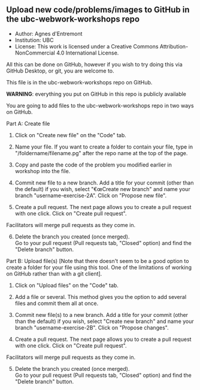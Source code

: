 ## Upload new code/problems/images to GitHub in the ubc-webwork-workshops repo

* Author: Agnes d'Entremont
* Institution: UBC
* License: This work is licensed under a Creative Commons Attribution-NonCommercial 4.0 International License.

All this can be done on GitHub, however if you wish to try doing this via GitHub Desktop, or git, you are welcome to.  

This file is in the ubc-webwork-workshops repo on GitHub. 

**WARNING**: everything you put on GitHub in this repo is publicly available

You are going to add files to the ubc-webwork-workshops repo in two ways on GitHub.  

Part A: Create file

1. Click on "Create new file" on the "Code" tab.

2. Name your file.
If you want to create a folder to contain your file, type in "/foldername/filename.pg" after the repo name at the top of the page.  

3. Copy and paste the code of the problem you modified earlier in workshop into the file.  

4. Commit new file to a new branch.
Add a title for your commit (other than the default) if you wish, select "€œCreate new branch" and name your branch "username-exercise-2A".  Click on "Propose new file".  

5. Create a pull request.
The next page allows you to create a pull request with one click.  Click on "Create pull request". 

Facilitators will merge pull requests as they come in.  

6. Delete the branch you created (once merged).  
Go to your pull request (Pull requests tab, "Closed" option) and find the "Delete branch" button. 


Part B: Upload file(s)
[Note that there doesn't seem to be a good option to create a folder for your file using this tool.  One of the limitations of working on GitHub rather than with a git client].
1. Click on "Upload files" on the "Code" tab.  

2. Add a file or several. 
This method gives you the option to add several files and commit them all at once. 

3. Commit new file(s) to a new branch.
Add a title for your commit (other than the default) if you wish, select "Create new branch" and name your branch "username-exercise-2B".  Click on "Propose changes".  

4. Create a pull request.
The next page allows you to create a pull request with one click.  Click on "Create pull request". 

Facilitators will merge pull requests as they come in.  

5. Delete the branch you created (once merged).  
Go to your pull request (Pull requests tab, "Closed" option) and find the "Delete branch" button. 



